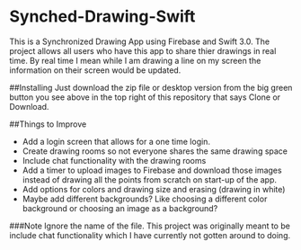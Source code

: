 # Synched-Drawing-Swift

This is a Synchronized Drawing App using Firebase and Swift 3.0. 
The project allows all users who have this app to share thier drawings in real time. By real time I mean while I am drawing a line on my screen the information on their screen would be updated. 

##Installing
Just download the zip file or desktop version from the big green button you see above in the top right of this repository that says Clone or Download.

##Things to Improve
* Add a login screen that allows for a one time login.
* Create drawing rooms so not everyone shares the same drawing space
* Include chat functionality with the drawing rooms
* Add a timer to upload images to Firebase and download those images instead of drawing all the points from scratch on start-up of the app.
* Add options for colors and drawing size and erasing (drawing in white)
* Maybe add different backgrounds? Like choosing a different color background or choosing an image as a background?

###Note
Ignore the name of the file. This project was originally meant to be include chat functionality which I have currently not gotten around to doing.
